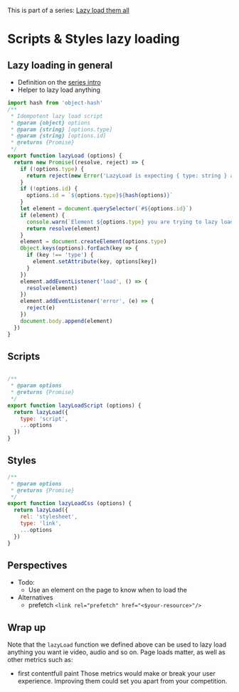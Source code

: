 This is part of a series: [Lazy load them all](/lazy_load_them_all)

# Scripts & Styles lazy loading

## Lazy loading in general
- Definition on the [series intro](/lazy_load_them_all)
- Helper to lazy load anything
```js
import hash from 'object-hash'
/**
 * Idempotent lazy load script
 * @param {object} options
 * @param {string} [options.type]
 * @param {string} [options.id]
 * @returns {Promise}
 */
export function lazyLoad (options) {
  return new Promise((resolve, reject) => {
    if (!options.type) {
      return reject(new Error('LazyLoad is expecting { type: string } as argument'))
    }
    if (!options.id) {
      options.id = `${options.type}${hash(options)}`
    }
    let element = document.querySelector(`#${options.id}`)
    if (element) {
      console.warn(`Element ${options.type} you are trying to lazy load already exists with id = ${options.id}`)
      return resolve(element)
    }
    element = document.createElement(options.type)
    Object.keys(options).forEach(key => {
      if (key !== 'type') {
        element.setAttribute(key, options[key])
      }
    })
    element.addEventListener('load', () => {
      resolve(element)
    })
    element.addEventListener('error', (e) => {
      reject(e)
    })
    document.body.append(element)
  })
}
```

## Scripts
```js

/**
 * @param options
 * @returns {Promise}
 */
export function lazyLoadScript (options) {
  return lazyLoad({
    type: 'script',
    ...options
  })
}

```
## Styles
```js
/**
 * @param options
 * @returns {Promise}
 */
export function lazyLoadCss (options) {
  return lazyLoad({
    rel: 'stylesheet',
    type: 'link',
    ...options
  })
}
```

## Perspectives
* Todo:
    - Use an element on the page to know when to load the
* Alternatives
    - prefetch `<link rel="prefetch" href="<$your-resource>"/>` 

## Wrap up
Note that the `lazyLoad` function we defined above can be used to lazy load anything you want ie video, audio and so on. 
Page loads matter, as well as other metrics such as:
- first contentfull paint
Those metrics would make or break your user experience. Improving them could set you apart from your competition.
